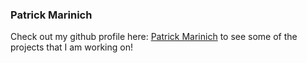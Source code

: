 ### Patrick Marinich

Check out my github profile here: [Patrick Marinich](https://github.com/PatrickMarinich) to see some of the projects that I am working on!

